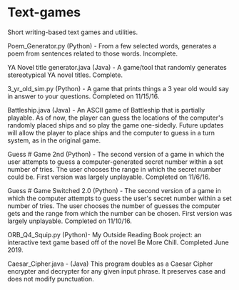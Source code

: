 # Text-games
Short writing-based text games and utilities.

Poem_Generator.py (Python) - From a few selected words, generates a poem from sentences related to those words. Incomplete.

YA Novel title generator.java (Java) - A game/tool that randomly generates stereotypical YA novel titles. Complete.

3_yr_old_sim.py (Python) - A game that prints things a 3 year old would say in answer to your questions. Completed on 11/15/16.

Battleship.java (Java) - An ASCII game of Battleship that is partially playable. As of now, the player can guess the locations of the computer's randomly placed ships and so play the game one-sidedly. Future updates will allow the player to place ships and the computer to guess in a turn system, as in the original game.

Guess # Game 2nd (Python) - The second version of a game in which the user attempts to guess a computer-generated secret number within a set number of tries. The user chooses the range in which the secret number could be. First version was largely unplayable. Completed on 11/6/16.

Guess # Game Switched 2.0 (Python) - The second version of a game in which the computer attempts to guess the user's secret number within a set number of tries. The user chooses the number of guesses the computer gets and the range from which the number can be chosen. First version was largely unplayable. Completed on 11/10/16. 

ORB_Q4_Squip.py (Python)- My Outside Reading Book project: an interactive text game based off of the novel Be More Chill. Completed June 2019.

Caesar_Cipher.java - (Java) This program doubles as a Caesar Cipher encrypter and decrypter for any given input phrase. It preserves case and does not modify punctuation.
